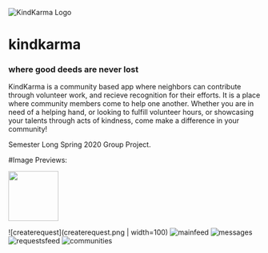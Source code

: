
![KindKarma Logo](app/src/main/res/mipmap-xxxhdpi/ic_launcher_kk_round.png)
# kindkarma
### where good deeds are never lost

KindKarma is a community based app where neighbors can contribute through volunteer work, and recieve recognition for their efforts. It is a place where community members come to help one another. Whether you are in need of a helping hand, or looking to fulfill volunteer hours, or showcasing your talents through acts of kindness, come make a difference in your community!

Semester Long Spring 2020 Group Project.


#Image Previews:

<img src="createrequest.png" width="100" height="100">
 
![createrequest](createrequest.png | width=100)
![mainfeed](mainfeed.png)
![messages](messages.png)
![requestsfeed](requestsfeed.png)
![communities](communities.png)


